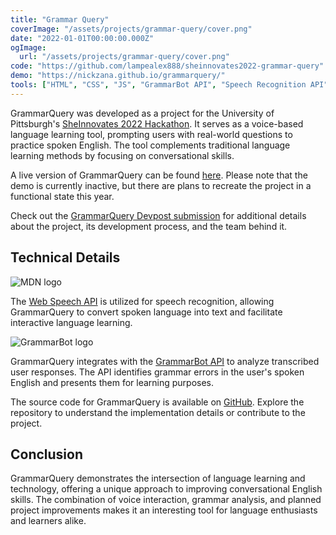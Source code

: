```yaml
---
title: "Grammar Query"
coverImage: "/assets/projects/grammar-query/cover.png"
date: "2022-01-01T00:00:00.000Z"
ogImage:
  url: "/assets/projects/grammar-query/cover.png"
code: "https://github.com/lampealex888/sheinnovates2022-grammar-query"
demo: "https://nickzana.github.io/grammarquery/"
tools: ["HTML", "CSS", "JS", "GrammarBot API", "Speech Recognition API"]
---
```


GrammarQuery was developed as a project for the University of Pittsburgh's [SheInnovates 2022 Hackathon](http://sheinnovates.us/). It serves as a voice-based language learning tool, prompting users with real-world questions to practice spoken English. The tool complements traditional language learning methods by focusing on conversational skills.

A live version of GrammarQuery can be found [here](https://nickzana.github.io/grammarquery/). Please note that the demo is currently inactive, but there are plans to recreate the project in a functional state this year.

Check out the [GrammarQuery Devpost submission](https://devpost.com/software/grammarquery) for additional details about the project, its development process, and the team behind it.

## Technical Details

![MDN logo](/assets/projects/grammar-query/mdn.png)

The [Web Speech API](https://developer.mozilla.org/en-US/docs/Web/API/Web_Speech_API) is utilized for speech recognition, allowing GrammarQuery to convert spoken language into text and facilitate interactive language learning.

![GrammarBot logo](/assets/projects/grammar-query/grammarbot.png)

GrammarQuery integrates with the [GrammarBot API](https://www.grammarbot.io/) to analyze transcribed user responses. The API identifies grammar errors in the user's spoken English and presents them for learning purposes.

The source code for GrammarQuery is available on [GitHub](https://github.com/lampealex888/sheinnovates2022-grammar-query). Explore the repository to understand the implementation details or contribute to the project.

## Conclusion

GrammarQuery demonstrates the intersection of language learning and technology, offering a unique approach to improving conversational English skills. The combination of voice interaction, grammar analysis, and planned project improvements makes it an interesting tool for language enthusiasts and learners alike.
